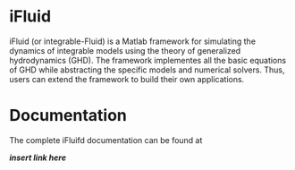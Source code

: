 # iFluid

iFluid (or integrable-Fluid) is a Matlab framework for simulating the dynamics of integrable models using the theory of generalized hydrodynamics (GHD). The framework implementes all the basic equations of GHD while abstracting the specific models and numerical solvers. Thus, users can extend the framework to build their own applications.



# **Documentation**

The complete iFluifd documentation can be found at

***insert link here***
